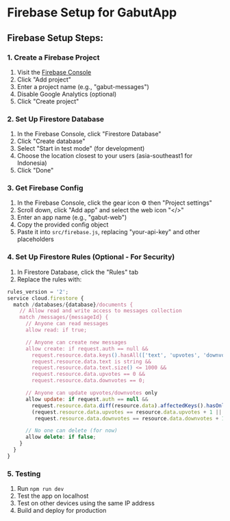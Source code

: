 # Firebase Setup for GabutApp

## Firebase Setup Steps:

### 1. Create a Firebase Project

1. Visit the [Firebase Console](https://console.firebase.google.com/)
2. Click "Add project"
3. Enter a project name (e.g., "gabut-messages")
4. Disable Google Analytics (optional)
5. Click "Create project"

### 2. Set Up Firestore Database

1. In the Firebase Console, click "Firestore Database"
2. Click "Create database"
3. Select "Start in test mode" (for development)
4. Choose the location closest to your users (asia-southeast1 for Indonesia)
5. Click "Done"

### 3. Get Firebase Config

1. In the Firebase Console, click the gear icon ⚙️ then "Project settings"
2. Scroll down, click "Add app" and select the web icon "</>"
3. Enter an app name (e.g., "gabut-web")
4. Copy the provided config object
5. Paste it into `src/firebase.js`, replacing "your-api-key" and other placeholders

### 4. Set Up Firestore Rules (Optional - For Security)

1. In Firestore Database, click the "Rules" tab
2. Replace the rules with:

```javascript
rules_version = '2';
service cloud.firestore {
  match /databases/{database}/documents {
    // Allow read and write access to messages collection
    match /messages/{messageId} {
      // Anyone can read messages
      allow read: if true;

      // Anyone can create new messages
      allow create: if request.auth == null &&
        request.resource.data.keys().hasAll(['text', 'upvotes', 'downvotes', 'timestamp']) &&
        request.resource.data.text is string &&
        request.resource.data.text.size() <= 1000 &&
        request.resource.data.upvotes == 0 &&
        request.resource.data.downvotes == 0;

      // Anyone can update upvotes/downvotes only
      allow update: if request.auth == null &&
        request.resource.data.diff(resource.data).affectedKeys().hasOnly(['upvotes', 'downvotes']) &&
        (request.resource.data.upvotes == resource.data.upvotes + 1 ||
         request.resource.data.downvotes == resource.data.downvotes + 1);

      // No one can delete (for now)
      allow delete: if false;
    }
  }
}
```

### 5. Testing

1. Run `npm run dev`
2. Test the app on localhost
3. Test on other devices using the same IP address
4. Build and deploy for production
